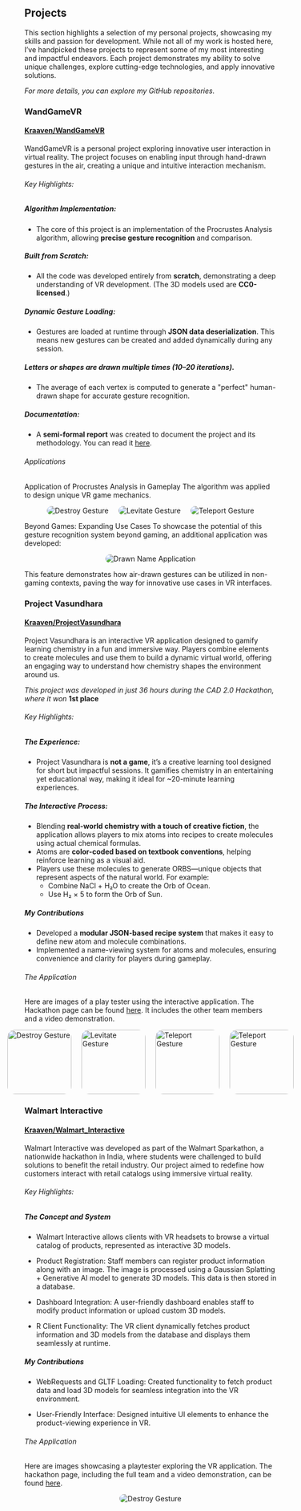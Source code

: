 ## Projects

This section highlights a selection of my personal projects, showcasing my skills and passion for development. While not all of my work is hosted here, I’ve handpicked these projects to represent some of my most interesting and impactful endeavors. Each project demonstrates my ability to solve unique challenges, explore cutting-edge technologies, and apply innovative solutions.

*For more details, you can explore my GitHub repositories.*

### WandGameVR
#### [Kraaven/WandGameVR](https://github.com/Kraaven/WandGameVR)

WandGameVR is a personal project exploring innovative user interaction in virtual reality. The project focuses on enabling input through hand-drawn gestures in the air, creating a unique and intuitive interaction mechanism.

###### Key Highlights:

##### Algorithm Implementation:
- The core of this project is an implementation of the Procrustes Analysis algorithm, allowing **precise gesture recognition** and comparison.

##### Built from Scratch:
- All the code was developed entirely from **scratch**, demonstrating a deep understanding of VR development. (The 3D models used are **CC0-licensed**.)

##### Dynamic Gesture Loading:
- Gestures are loaded at runtime through **JSON data deserialization**. This means new gestures can be created and added dynamically during any session.

##### Letters or shapes are drawn multiple times (10–20 iterations).
- The average of each vertex is computed to generate a "perfect" human-drawn shape for accurate gesture recognition.
##### Documentation:
- A **semi-formal report** was created to document the project and its methodology. You can read it [here](https://github.com/Kraaven/WandGameVR/blob/main/report.pdf).

###### Applications

Application of Procrustes Analysis in Gameplay
The algorithm was applied to design unique VR game mechanics.

<div class="Image_Container"> <img src="/Destroy.gif" alt="Destroy Gesture" class="img_display"> <img src="/Levitate.gif" alt="Levitate Gesture" class="img_display"> <img src="/Teleport.gif" alt="Teleport Gesture" class="img_display"> </div>

Beyond Games: Expanding Use Cases
To showcase the potential of this gesture recognition system beyond gaming, an additional application was developed:

<div class="Image_Container"> <img src="/DrawnName.gif" alt="Drawn Name Application" class="img_display"> </div>

This feature demonstrates how air-drawn gestures can be utilized in non-gaming contexts, paving the way for innovative use cases in VR interfaces.


### Project Vasundhara
#### [Kraaven/ProjectVasundhara](https://github.com/Kraaven/ProjectVasundhara)

Project Vasundhara is an interactive VR application designed to gamify learning chemistry in a fun and immersive way. Players combine elements to create molecules and use them to build a dynamic virtual world, offering an engaging way to understand how chemistry shapes the environment around us.

*This project was developed in just 36 hours during the CAD 2.0 Hackathon, where it won* **1st place**

###### Key Highlights:

##### The Experience:
- Project Vasundhara is **not a game**, it’s a creative learning tool designed for short but impactful sessions. It gamifies chemistry in an entertaining yet educational way, making it ideal for ~20-minute learning experiences.

##### The Interactive Process:
- Blending **real-world chemistry with a touch of creative fiction**, the application allows players to mix atoms into recipes to create molecules using actual chemical formulas.
- Atoms are **color-coded based on textbook conventions**, helping reinforce learning as a visual aid.
- Players use these molecules to generate ORBS—unique objects that represent aspects of the natural world. For example:
    - Combine NaCl + H₂O to create the Orb of Ocean.
    - Use H₂ × 5 to form the Orb of Sun.

##### My Contributions
- Developed a **modular JSON-based recipe system** that makes it easy to define new atom and molecule combinations.
- Implemented a name-viewing system for atoms and molecules, ensuring convenience and clarity for players during gameplay.


###### The Application

Here are images of a play tester using the interactive application. The Hackathon page can be found [here](https://devfolio.co/projects/project-vasundhara-cb2e). It includes the other team members and a video demonstration.

<div class="Image_Container"> 
<img src="/Vasun1.webp" alt="Destroy Gesture"  style="height: 128; border-radius: 15px"> 
<img src="/Vasun2.webp" alt="Levitate Gesture"  style="height: 128; border-radius: 15px"> 
<img src="/Vasun3.webp" alt="Teleport Gesture"  style="height: 128; border-radius: 15px">
<img src="/Vasun4.webp" alt="Teleport Gesture"  style="height: 128; border-radius: 15px">
</div>

### Walmart Interactive
#### [Kraaven/Walmart_Interactive](https://github.com/Kraaven/Walmart_Interactive)

Walmart Interactive was developed as part of the Walmart Sparkathon, a nationwide hackathon in India, where students were challenged to build solutions to benefit the retail industry. Our project aimed to redefine how customers interact with retail catalogs using immersive virtual reality.

###### Key Highlights:

##### The Concept and System
- Walmart Interactive allows clients with VR headsets to browse a virtual catalog of products, represented as interactive 3D models.

- Product Registration: Staff members can register product information along with an image. The image is processed using a Gaussian Splatting + Generative AI model to generate 3D models. This data is then stored in a database.

- Dashboard Integration: A user-friendly dashboard enables staff to modify product information or upload custom 3D models.

- R Client Functionality: The VR client dynamically fetches product information and 3D models from the database and displays them seamlessly at runtime.

##### My Contributions

- WebRequests and GLTF Loading: Created functionality to fetch product data and load 3D models for seamless integration into the VR environment.

- User-Friendly Interface: Designed intuitive UI elements to enhance the product-viewing experience in VR.

###### The Application

Here are images showcasing a playtester exploring the VR application. The hackathon page, including the full team and a video demonstration, can be found [here](https://www.youtube.com/watch?v=CfgoMGB-Bxc).

<div class="Image_Container"> 
<img src="/Walmart.gif" alt="Destroy Gesture" class="img_display"> 
</div>
 


<style lang="css">
.Image_Container {
    display: flex; /* Ensures flexbox layout */
    flex-direction: row; /* Aligns items in a row (horizontal layout) */
    align-items: center; /* Centers items vertically */
    justify-content: center; /* Centers items horizontally */
    gap: 20px; /* Adds spacing between items */
    width: 100%; /* Ensures the container spans the full width */
    margin: 0 auto; /* Centers the container itself if needed */
}

.img_display {
    border-radius: 15px; /* Adds rounded corners */
    max-width: 100%; /* Ensures images don’t exceed the container width */
    height: auto; /* Maintains aspect ratio */
}
</style>


